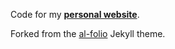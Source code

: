 Code for my **[personal website](https://samdeverett.com)**.

Forked from the [al-folio](https://github.com/alshedivat/al-folio) Jekyll theme.
